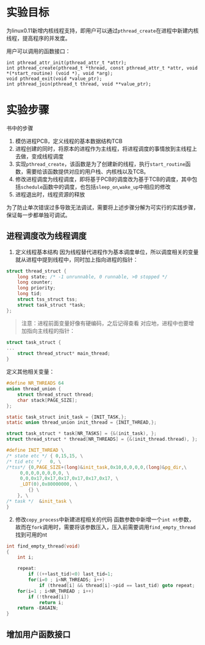 # 实验目标
为linux0.11新增内核线程支持，即用户可以通过`pthread_create`在进程中新建内核线程，提高程序的并发度。

用户可以调用的函数接口：
```
int pthread_attr_init(pthread_attr_t *attr);
int pthread_create(pthread_t *thread, const pthread_attr_t *attr, void *(*start_routine) (void *), void *arg); 
void pthread_exit(void *value_ptr);
int pthread_join(pthread_t thread, void **value_ptr);
```
# 实验步骤
书中的步骤
1. 模仿进程PCB，定义线程的基本数据结构TCB
2. 进程创建的同时，将原本的进程作为主线程，将进程调度的事情放到主线程上去做，变成线程调度
3. 实现`pthread_create`，该函数是为了创建新的线程，执行`start_routine`函数，需要给该函数提供对应的用户栈、内核栈以及TCB。
4. 修改进程调度为线程调度，即将基于PCB的调度改为基于TCB的调度，其中包括`schedule`函数中的调度，也包括`sleep_on`,`wake_up`中相应的修改
5. 进程退出时，线程资源的释放

为了防止单次错误过多导致无法调试，需要将上述步骤分解为可实行的实践步骤，保证每一步都单独可调试。

## 进程调度改为线程调度
1. 定义线程基本结构
因为线程替代进程作为基本调度单位，所以调度相关的变量就从进程中提到线程中，同时加上指向进程的指针：
```c
struct thread_struct {
	long state;	/* -1 unrunnable, 0 runnable, >0 stopped */
	long counter;
	long priority;
	long tid;
	struct tss_struct tss;
	struct task_struct *task;
};
```
> 注意：进程前面变量好像有硬编码，之后记得查看
对应地，进程中也要增加指向主线程的指针：
```c
struct task_struct {
...
	struct thread_struct* main_thread;
}
```
定义其他相关变量：
```c
#define NR_THREADS 64
union thread_union {
	struct thread_struct thread;
	char stack[PAGE_SIZE];
};

static task_struct init_task = {INIT_TASK,};
static union thread_union init_thread = {INIT_THREAD,};

struct task_struct * task[NR_TASKS] = {&(init_task), };
struct thread_struct * thread[NR_THREADS] = {&(init_thread.thread), };
```

```c
#define INIT_THREAD \
/* state etc */	{ 0,15,15, \
/* tid etc */	0, \
/*tss*/	{0,PAGE_SIZE+(long)&init_task,0x10,0,0,0,0,(long)&pg_dir,\
	 0,0,0,0,0,0,0,0, \
	 0,0,0x17,0x17,0x17,0x17,0x17,0x17, \
	 _LDT(0),0x80000000, \
		{} \
	}, \
/* task */	&init_task \
}
```
2. 修改`copy_process`中新建进程相关的代码
函数参数中新增一个`int nt`参数，故而在`fork`调用时，需要将该参数压入，压入前需要调用`find_empty_thread`找到可用的nt
```c
int find_empty_thread(void)
{
	int i;

	repeat:
		if ((++last_tid)<0) last_tid=1;
		for(i=0 ; i<NR_THREADS; i++)
			if (thread[i] && thread[i]->pid == last_tid) goto repeat;
	for(i=1 ; i<NR_THREAD ; i++)
		if (!thread[i])
			return i;
	return -EAGAIN;
}
```


## 增加用户函数接口


